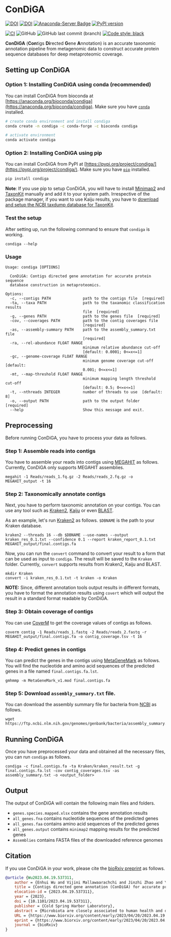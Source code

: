 # ConDiGA

[![DOI](https://img.shields.io/badge/Preprint_DOI-10.1101/2023.04.19.537311-blue)](https://doi.org/10.1101/2023.04.19.537311)
[![DOI](https://zenodo.org/badge/531343291.svg)](https://zenodo.org/badge/latestdoi/531343291)
[![Anaconda-Server Badge](https://anaconda.org/bioconda/condiga/badges/version.svg)](https://anaconda.org/bioconda/condiga)
[![PyPI version](https://badge.fury.io/py/condiga.svg)](https://badge.fury.io/py/condiga)

[![CI](https://github.com/metagentools/ConDiGA/actions/workflows/testing.yml/badge.svg)](https://github.com/metagentools/ConDiGA/actions/workflows/testing.yml)
![GitHub](https://img.shields.io/github/license/metagentools/ConDiGA)
![GitHub last commit (branch)](https://img.shields.io/github/last-commit/metagentools/ConDiGA/develop)
[![Code style: black](https://img.shields.io/badge/code%20style-black-000000.svg)](https://github.com/psf/black)


**ConDiGA** (**Con**tigs **Di**rected **G**ene **A**nnotation) is an accurate taxonomic annotation pipeline from metagenomic data to construct accurate protein sequence databases for deep metaproteomic coverage. 

## Setting up ConDiGA

### Option 1: Installing ConDiGA using conda (recommended)

You can install ConDiGA from bioconda at [https://anaconda.org/bioconda/condiga](https://anaconda.org/bioconda/condiga). Make sure you have [`conda`](https://docs.conda.io/en/latest/) installed.

```bash
# create conda environment and install condiga
conda create -n condiga -c conda-forge -c bioconda condiga

# activate environment
conda activate condiga
```

### Option 2: Installing ConDiGA using pip

You can install ConDiGA from PyPI at [https://pypi.org/project/condiga/](https://pypi.org/project/condiga/). Make sure you have [`pip`](https://pip.pypa.io/en/stable/) installed.

```bash
pip install condiga
```

**Note**: If you use pip to setup ConDiGA, you will have to install [Minimap2](https://github.com/lh3/minimap2#install) and [TaxonKit](https://github.com/shenwei356/taxonkit) manually and add it to your system path. Irrespective of the package manager, if you want to use Kaiju results, you have to [download and setup the NCBI taxdump database for TaxonKit](https://bioinf.shenwei.me/taxonkit/download/).

### Test the setup

After setting up, run the following command to ensure that `condiga` is working.

```
condiga --help
```

### Usage

```
Usage: condiga [OPTIONS]

  ConDiGA: Contigs directed gene annotation for accurate protein sequence
  database construction in metaproteomics.

Options:
  -c, --contigs PATH              path to the contigs file  [required]
  -ta, --taxa PATH                path to the taxanomic classification results
                                  file  [required]
  -g, --genes PATH                path to the genes file  [required]
  -cov, --coverages PATH          path to the contig coverages file
                                  [required]
  -as, --assembly-summary PATH    path to the assembly_summary.txt file
                                  [required]
  -ra, --rel-abundance FLOAT RANGE
                                  minimum relative abundance cut-off
                                  [default: 0.0001; 0<=x<=1]
  -gc, --genome-coverage FLOAT RANGE
                                  minimum genome coverage cut-off  [default:
                                  0.001; 0<=x<=1]
  -mt, --map-threshold FLOAT RANGE
                                  minimum mapping length threshold cut-off
                                  [default: 0.5; 0<=x<=1]
  -t, --nthreads INTEGER          number of threads to use  [default: 8]
  -o, --output PATH               path to the output folder  [required]
  --help                          Show this message and exit.
```

## Preprocessing

Before running ConDiGA, you have to process your data as follows.

### Step 1: Assemble reads into contigs

You have to assemble your reads into contigs using [MEGAHIT](https://github.com/voutcn/megahit) as follows. Currently, ConDiGA only supports MEGAHIT assemblies.

```
megahit -1 Reads/reads_1.fq.gz -2 Reads/reads_2.fq.gz -o MEGAHIT_output -t 16
```

### Step 2: Taxonomically annotate contigs

Next, you have to perform taxonomic annotation on your contigs. You can use any tool such as [Kraken2](https://ccb.jhu.edu/software/kraken2/), [Kaiju](https://bioinformatics-centre.github.io/kaiju/) or even [BLAST](https://blast.ncbi.nlm.nih.gov/Blast.cgi).

As an example, let's run [Kraken2](https://ccb.jhu.edu/software/kraken2/) as follows. `$DBNAME` is the path to your Kraken database.

```
kraken2 --threads 16 --db $DBNAME --use-names --output kraken_res_0.1.txt --confidence 0.1 --report kraken_report_0.1.txt MEGAHIT_output/final.contigs.fa
```

Now, you can run the `convert` command to convert your result to a form that can be used as input to `condiga`. The result will be saved to the `Kraken` folder. Currently, `convert` supports results from Kraken2, Kaiju and BLAST.

```
mkdir Kraken
convert -i kraken_res_0.1.txt -t kraken -o Kraken
```

**NOTE:** Since, different annotation tools output results in different formats, you have to format the annotation results using `covert` which will output the result in a standard format readable by ConDiGA.

### Step 3: Obtain coverage of contigs

You can use [CoverM](https://github.com/wwood/CoverM) to get the coverage values of contigs as follows.

```
coverm contig -1 Reads/reads_1.fastq -2 Reads/reads_2.fastq -r MEGAHIT_output/final.contigs.fa -o contig_coverage.tsv -t 16
```

### Step 4: Predict genes in contigs

You can predict the genes in the contigs using [MetaGeneMark](http://exon.gatech.edu/meta_gmhmmp.cgi) as follows. You will find the nucleotide and amino acid sequences of the predicted genes in a file named `final.contigs.fa.lst`.

```
gmhmmp -m MetaGeneMark_v1.mod final.contigs.fa
```

### Step 5: Download `assembly_summary.txt` file.

You can download the assembly summary file for bacteria from [NCBI](https://www.ncbi.nlm.nih.gov/genome/doc/ftpfaq/) as follows.

```
wget https://ftp.ncbi.nlm.nih.gov/genomes/genbank/bacteria/assembly_summary.txt
```

## Running ConDiGA

Once you have preprocessed your data and obtained all the necessary files, you can run `condiga` as follows.

```
condiga -c final.contigs.fa -ta Kraken/kraken_result.txt -g final.contigs.fa.lst -cov contig_coverages.tsv -as assembly_summary.txt -o <output_folder>
```

## Output

The output of ConDiGA will contain the following main files and folders.

* `genes.species.mapped.xlsx` contains the gene annotation results
* `all_genes.fna` contains nucleotide sequences of the predicted genes
* `all_genes.faa` contains amino acid sequences of the predicted genes
* `all_genes.output` contains `minimap2` mapping results for the predicted genes
* `Assemblies` contains FASTA files of the downloaded reference genomes

## Citation

If you use ConDiGA in your work, please cite the [bioRxiv preprint](https://www.biorxiv.org/content/10.1101/2023.04.19.537311v1) as follows.

```bibtex
@article {Wu2023.04.19.537311,
	author = {Enhui Wu and Vijini Mallawaarachchi and Jinzhi Zhao and Yi Yang and Hebin Liu and Xiaoqing Wang and Chengpin Shen and Yu Lin and Liang Qiao},
	title = {Contigs directed gene annotation (ConDiGA) for accurate protein sequence database construction in metaproteomics},
	elocation-id = {2023.04.19.537311},
	year = {2023},
	doi = {10.1101/2023.04.19.537311},
	publisher = {Cold Spring Harbor Laboratory},
	abstract = {Microbiota are closely associated to human health and disease. Metaproteomics can provide a direct means to identify microbial proteins in microbiota for compositional and functional characterization. However, in-depth and accurate metaproteomics is still limited due to the extreme complexity and high diversity of microbiota samples. One of the main challenges is constructing a protein sequence database that best fits the microbiota sample. Herein, we proposed an accurate taxonomic annotation pipeline from metagenomic data for deep metaproteomic coverage, namely contigs directed gene annotation (ConDiGA). We mixed 12 known bacterial species to derive a synthetic microbial community to benchmark metagenomic and metaproteomic pipelines. With the optimized taxonomic annotation strategy by ConDiGA, we built a protein sequence database from the metagenomic data for metaproteomic analysis and identified about 12,000 protein groups, which was very close to the result obtained with the reference proteome protein sequence database of the 12 species. We also demonstrated the practicability of the method in real fecal samples, achieved deep proteome coverage of human gut microbiome, and compared the function and taxonomy of gut microbiota at metagenomic level and metaproteomic level. Our study can tackle the current taxonomic annotation reliability problem in metagenomics-derived protein sequence database for metaproteomics. The unique dataset of metagenomic and the metaproteomic data of the 12 bacterial species is publicly available as a standard benchmarking sample for evaluating various analysis pipelines. The code of ConDiGA is open access at GitHub for the analysis of real microbiota samples.Competing Interest StatementThe authors have declared no competing interest.},
	URL = {https://www.biorxiv.org/content/early/2023/04/20/2023.04.19.537311},
	eprint = {https://www.biorxiv.org/content/early/2023/04/20/2023.04.19.537311.full.pdf},
	journal = {bioRxiv}
}

```
